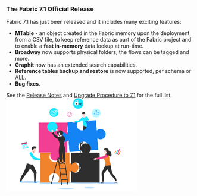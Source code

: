 ### The Fabric 7.1 Official Release

Fabric 7.1 has just been released and it includes many exciting features:

* **MTable** - an object created in the Fabric memory upon the deployment, from a CSV file, to keep reference data as part of the Fabric project and to enable a **fast in-memory** data lookup at run-time.
* **Broadway** now supports physical folders, the flows can be tagged and more. 
* **Graphit** now has an extended search capabilities. 
* **Reference tables backup and restore** is now supported, per schema or ALL.
* **Bug fixes**. 

See the [Release Notes](https://support.k2view.com/Academy/Release_Notes_And_Upgrade/V7.1/Fabric_Release_Notes_V7.1.0.pdf.html) and [Upgrade Procedure to 7.1](https://support.k2view.com/Academy/Release_Notes_And_Upgrade/V7.1/Fabric_Upgrade_Procedure_To_V7.1.pdf.html) for the full list.<img src="images/img11.png" alt="image" style="zoom: 50%;" />
